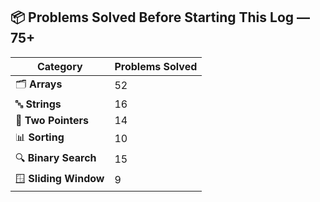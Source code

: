 ## 📦 Problems Solved Before Starting This Log — **75+**

| Category        | Problems Solved |
|-----------------|-----------------|
| 🗂 **Arrays**        | 52 |
| 🔤 **Strings**       | 16 |
| 🎯 **Two Pointers**  | 14 |
| 📊 **Sorting**       | 10 |
| 🔍 **Binary Search** | 15 |
| 🪟 **Sliding Window**| 9  |
